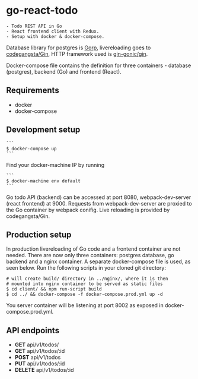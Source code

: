 # go-react-todo

    - Todo REST API in Go
    - React frontend client with Redux.
    - Setup with docker & docker-compose.

Database library for postgres is [Gorp](https://github.com/go-gorp/gorp),
livereloading goes to [codegangsta/Gin](https://github.com/codegangsta/gin),
HTTP framework used is [gin-gonic/gin](https://github.com/gin-gonic/gin).

Docker-compose file contains the definition for three containers -
database (postgres), backend (Go) and frontend (React).

## Requirements

- docker
- docker-compose

## Development setup

    ```
    $ docker-compose up
    ```

Find your docker-machine IP by running

    ```
    $ docker-machine env default
    ```

Go todo API (backend) can be accessed at port 8080, webpack-dev-server
(react frontend) at 9000.
Requests from webpack-dev-server are proxied to the Go container by
webpack conifig.
Live reloading is provided by codegangsta/Gin.

## Production setup

In production livereloading of Go code and a frontend container are not needed. There are now only three containers: postgres database, go backend and a nginx container. A separate docker-compose file is used, as seen below. Run the following scripts in your cloned git directory:

    # will create build/ directory in ../nginx/, where it is then 
    # mounted into nginx container to be served as static files
    $ cd client/ && npm run-script build 
    $ cd ../ && docker-compose -f docker-compose.prod.yml up -d

You server container will be listening at port 8002 as exposed in docker-compose.prod.yml.

## API endpoints

- **GET** api/v1/todos/
- **GET** api/v1/todos/:id
- **POST** api/v1/todos
- **PUT** api/v1/todos/:id
- **DELETE** api/v1/todos/:id
